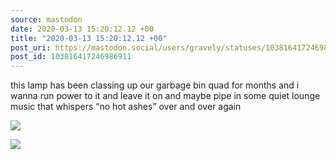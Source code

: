 ```yaml
---
source: mastodon
date: 2020-03-13 15:20:12.12 +00
title: "2020-03-13 15:20:12.12 +00"
post_uri: https://mastodon.social/users/gravely/statuses/103816417246986911
post_id: 103816417246986911
---
```

this lamp has been classing up our garbage bin quad for months and i wanna run power to it and leave it on and maybe pipe in some quiet lounge music that whispers “no hot ashes” over and over again


![](/images/26239444.jpg)

![](/images/26239446.jpg)

